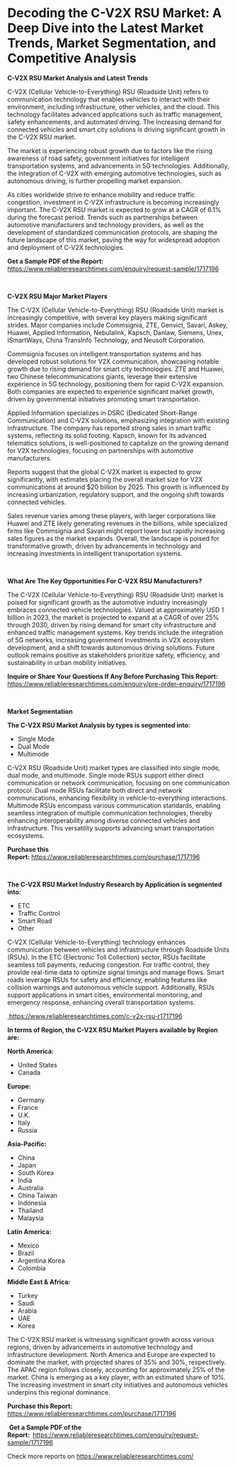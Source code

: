 <p><h1>Decoding the C-V2X RSU Market: A Deep Dive into the Latest Market Trends, Market Segmentation, and Competitive Analysis</h1></p><p><strong>C-V2X RSU Market Analysis and Latest Trends</strong></p>
<p><p>C-V2X (Cellular Vehicle-to-Everything) RSU (Roadside Unit) refers to communication technology that enables vehicles to interact with their environment, including infrastructure, other vehicles, and the cloud. This technology facilitates advanced applications such as traffic management, safety enhancements, and automated driving. The increasing demand for connected vehicles and smart city solutions is driving significant growth in the C-V2X RSU market.</p><p>The market is experiencing robust growth due to factors like the rising awareness of road safety, government initiatives for intelligent transportation systems, and advancements in 5G technologies. Additionally, the integration of C-V2X with emerging automotive technologies, such as autonomous driving, is further propelling market expansion. </p><p>As cities worldwide strive to enhance mobility and reduce traffic congestion, investment in C-V2X infrastructure is becoming increasingly important. The C-V2X RSU market is expected to grow at a CAGR of 6.1% during the forecast period. Trends such as partnerships between automotive manufacturers and technology providers, as well as the development of standardized communication protocols, are shaping the future landscape of this market, paving the way for widespread adoption and deployment of C-V2X technologies.</p></p>
<p><strong>Get a Sample PDF of the Report:&nbsp;</strong> <a href="https://www.reliableresearchtimes.com/enquiry/request-sample/1717196?utm_campaign=2937&utm_medium=2&utm_source=Github&utm_content=ia&utm_term=25032025&utm_id=c-v2x-rsu">https://www.reliableresearchtimes.com/enquiry/request-sample/1717196</a></p>
<p>&nbsp;</p>
<p><strong>C-V2X RSU Major Market Players</strong></p>
<p><p>The C-V2X (Cellular Vehicle-to-Everything) RSU (Roadside Unit) market is increasingly competitive, with several key players making significant strides. Major companies include Commsignia, ZTE, Genvict, Savari, Askey, Huawei, Applied Information, Nebulalink, Kapsch, Danlaw, Siemens, Unex, ISmartWays, China TransInfo Technology, and Neusoft Corporation.</p><p>Commsignia focuses on intelligent transportation systems and has developed robust solutions for V2X communication, showcasing notable growth due to rising demand for smart city technologies. ZTE and Huawei, two Chinese telecommunications giants, leverage their extensive experience in 5G technology, positioning them for rapid C-V2X expansion. Both companies are expected to experience significant market growth, driven by governmental initiatives promoting smart transportation.</p><p>Applied Information specializes in DSRC (Dedicated Short-Range Communication) and C-V2X solutions, emphasizing integration with existing infrastructure. The company has reported strong sales in smart traffic systems, reflecting its solid footing. Kapsch, known for its advanced telematics solutions, is well-positioned to capitalize on the growing demand for V2X technologies, focusing on partnerships with automotive manufacturers.</p><p>Reports suggest that the global C-V2X market is expected to grow significantly, with estimates placing the overall market size for V2X communications at around $20 billion by 2025. This growth is influenced by increasing urbanization, regulatory support, and the ongoing shift towards connected vehicles.</p><p>Sales revenue varies among these players, with larger corporations like Huawei and ZTE likely generating revenues in the billions, while specialized firms like Commsignia and Savari might report lower but rapidly increasing sales figures as the market expands. Overall, the landscape is poised for transformative growth, driven by advancements in technology and increasing investments in intelligent transportation systems.</p></p>
<p>&nbsp;</p>
<p><strong>What Are The Key Opportunities For C-V2X RSU Manufacturers?</strong></p>
<p><p>The C-V2X (Cellular Vehicle-to-Everything) RSU (Roadside Unit) market is poised for significant growth as the automotive industry increasingly embraces connected vehicle technologies. Valued at approximately USD 1 billion in 2023, the market is projected to expand at a CAGR of over 25% through 2030, driven by rising demand for smart city infrastructure and enhanced traffic management systems. Key trends include the integration of 5G networks, increasing government investments in V2X ecosystem development, and a shift towards autonomous driving solutions. Future outlook remains positive as stakeholders prioritize safety, efficiency, and sustainability in urban mobility initiatives.</p></p>
<p><strong>Inquire or Share Your Questions If Any Before Purchasing This Report:</strong> <a href="https://www.reliableresearchtimes.com/enquiry/pre-order-enquiry/1717196?utm_campaign=2937&utm_medium=2&utm_source=Github&utm_content=ia&utm_term=25032025&utm_id=c-v2x-rsu">https://www.reliableresearchtimes.com/enquiry/pre-order-enquiry/1717196</a></p>
<p>&nbsp;</p>
<p><strong>Market Segmentation</strong></p>
<p><strong>The C-V2X RSU Market Analysis by types is segmented into:</strong></p>
<p><ul><li>Single Mode</li><li>Dual Mode</li><li>Multimode</li></ul></p>
<p><p>C-V2X RSU (Roadside Unit) market types are classified into single mode, dual mode, and multimode. Single mode RSUs support either direct communication or network communication, focusing on one communication protocol. Dual mode RSUs facilitate both direct and network communications, enhancing flexibility in vehicle-to-everything interactions. Multimode RSUs encompass various communication standards, enabling seamless integration of multiple communication technologies, thereby enhancing interoperability among diverse connected vehicles and infrastructure. This versatility supports advancing smart transportation ecosystems.</p></p>
<p><strong>Purchase this Report:&nbsp;</strong><a href="https://www.reliableresearchtimes.com/purchase/1717196?utm_campaign=2937&utm_medium=2&utm_source=Github&utm_content=ia&utm_term=25032025&utm_id=c-v2x-rsu">https://www.reliableresearchtimes.com/purchase/1717196</a></p>
<p>&nbsp;</p>
<p><strong>The C-V2X RSU Market Industry Research by Application is segmented into:</strong></p>
<p><ul><li>ETC</li><li>Traffic Control</li><li>Smart Road</li><li>Other</li></ul></p>
<p><p>C-V2X (Cellular Vehicle-to-Everything) technology enhances communication between vehicles and infrastructure through Roadside Units (RSUs). In the ETC (Electronic Toll Collection) sector, RSUs facilitate seamless toll payments, reducing congestion. For traffic control, they provide real-time data to optimize signal timings and manage flows. Smart roads leverage RSUs for safety and efficiency, enabling features like collision warnings and autonomous vehicle support. Additionally, RSUs support applications in smart cities, environmental monitoring, and emergency response, enhancing overall transportation systems.</p></p>
<p><a href="https://www.reliableresearchtimes.com/c-v2x-rsu-r1717196?utm_campaign=2937&utm_medium=2&utm_source=Github&utm_content=ia&utm_term=25032025&utm_id=c-v2x-rsu">&nbsp;https://www.reliableresearchtimes.com/c-v2x-rsu-r1717196</a></p>
<p><strong>In terms of Region, the C-V2X RSU Market Players available by Region are:</strong></p>
<p>
    <p> <strong> North America: </strong>
        <ul>
            <li>United States</li>
            <li>Canada</li>
        </ul>
        </p> 
    <p> <strong> Europe: </strong>
        <ul>
            <li>Germany</li>
            <li>France</li>
            <li>U.K.</li>
            <li>Italy</li>
            <li>Russia</li>
        </ul>
        </p> 
    <p> <strong> Asia-Pacific: </strong>
        <ul>
            <li>China</li>
            <li>Japan</li>
            <li>South Korea</li>
            <li>India</li>
            <li>Australia</li>
            <li>China Taiwan</li>
            <li>Indonesia</li>
            <li>Thailand</li>
            <li>Malaysia</li>
        </ul>
        </p> 
    <p> <strong> Latin America: </strong>
        <ul>
            <li>Mexico</li>
            <li>Brazil</li>
            <li>Argentina Korea</li>
            <li>Colombia</li>
        </ul>
        </p> 
    <p> <strong> Middle East & Africa: </strong>
        <ul>
            <li>Turkey</li>
            <li>Saudi</li>
            <li>Arabia</li>
            <li>UAE</li>
            <li>Korea</li>
        </ul>
    </p>
    </p>
<p><p>The C-V2X RSU market is witnessing significant growth across various regions, driven by advancements in automotive technology and infrastructure development. North America and Europe are expected to dominate the market, with projected shares of 35% and 30%, respectively. The APAC region follows closely, accounting for approximately 25% of the market. China is emerging as a key player, with an estimated share of 10%. The increasing investment in smart city initiatives and autonomous vehicles underpins this regional dominance.</p></p>
<p><strong>Purchase this Report: </strong><a href="https://www.reliableresearchtimes.com/purchase/1717196?utm_campaign=2937&utm_medium=2&utm_source=Github&utm_content=ia&utm_term=25032025&utm_id=c-v2x-rsu">https://www.reliableresearchtimes.com/purchase/1717196</a></p>
<p>&nbsp;<strong>Get a Sample PDF of the Report:&nbsp;&nbsp;</strong><a href="https://www.reliableresearchtimes.com/enquiry/request-sample/1717196?utm_campaign=2937&utm_medium=2&utm_source=Github&utm_content=ia&utm_term=25032025&utm_id=c-v2x-rsu">https://www.reliableresearchtimes.com/enquiry/request-sample/1717196</a></p>
<p><strong></strong></p>
<p>Check more reports on <a href="https://www.reliableresearchtimes.com/?utm_campaign=2937&utm_medium=2&utm_source=Github&utm_content=ia&utm_term=25032025&utm_id=c-v2x-rsu">https://www.reliableresearchtimes.com/</a></p>